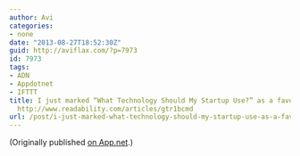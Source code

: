 ```yaml
---
author: Avi
categories:
- none
date: "2013-08-27T18:52:30Z"
guid: http://aviflax.com/?p=7973
id: 7973
tags:
- ADN
- Appdotnet
- IFTTT
title: I just marked “What Technology Should My Startup Use?” as a favorite in Readability.
  http://www.readability.com/articles/gtr1bcmd
url: /post/i-just-marked-what-technology-should-my-startup-use-as-a-favorite-in-readability-httpwww-readability-comarticlesgtr1bcmd/
---
```

(Originally published [on App.net](http://alpha.app.net/aviflax/post/9865764).)